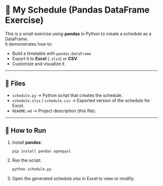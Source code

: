 # 📅 My Schedule (Pandas DataFrame Exercise)

This is a small exercise using **pandas** in Python to create a schedule as a DataFrame.  
It demonstrates how to:

- Build a timetable with `pandas.DataFrame`
- Export it to **Excel** (`.xlsx`) or **CSV**
- Customize and visualize it

---

## 📂 Files
- `schedule.py` → Python script that creates the schedule.
- `schedule.xlsx` / `schedule.csv` → Exported version of the schedule for Excel.
- `README.md` → Project description (this file).

---

## 🚀 How to Run
1. Install **pandas**:
     ```bash
   pip install pandas openpyxl
2. Run the script:
     ```bash
    python schedule.py

3. Open the generated schedule.xlsx in Excel to view or modify.
